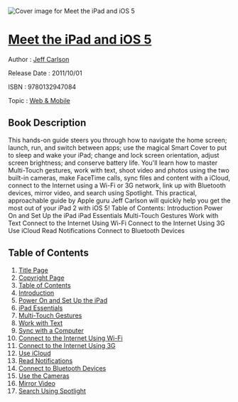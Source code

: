 ![Cover image for Meet the iPad and iOS 5](https://imgdetail.ebookreading.net/cover/cover/web_mobile/EB9780132947084.jpg)

[Meet the iPad and iOS 5](https://ebookreading.net/view/book/Meet+the+iPad+and+iOS+5-EB9780132947084_1.html "Meet the iPad and iOS 5")
====================================================================================================================

Author : [Jeff Carlson](https://ebookreading.net/search/author/Jeff+Carlson)

Release Date : 2011/10/01

ISBN : 9780132947084

Topic : [Web & Mobile](https://ebookreading.net/search/category/web-mobile)

Book Description
-----------------

This hands-on guide steers you through how to navigate the home screen; launch, run, and switch between apps; use the magical Smart Cover to put to sleep and wake your iPad; change and lock screen orientation, adjust screen brightness; and conserve battery life.
You'll learn how to master Multi-Touch gestures, work with text, shoot video and photos using the two built-in cameras, make FaceTime calls, sync files and content with a iCloud, connect to the Internet using a Wi-Fi or 3G network, link up with Bluetooth devices, mirror video, and search using Spotlight.
This practical, approachable guide by Apple guru Jeff Carlson will quickly help you get the most out of your iPad 2 with iOS 5!
Table of Contents: Introduction Power On and Set Up the iPad iPad Essentials Multi-Touch Gestures Work with Text Connect to the Internet Using Wi-Fi Connect to the Internet Using 3G Use iCloud Read Notifications Connect to Bluetooth Devices
              
Table of Contents
-----------------

1. [Title Page](https://ebookreading.net/view/book/Meet+the+iPad+and+iOS+5-EB9780132947084_2.html)
1. [Copyright Page](https://ebookreading.net/view/book/Meet+the+iPad+and+iOS+5-EB9780132947084_3.html)
1. [Table of Contents](https://ebookreading.net/view/book/Meet+the+iPad+and+iOS+5-EB9780132947084_4.html)
1. [Introduction](https://ebookreading.net/view/book/Meet+the+iPad+and+iOS+5-EB9780132947084_5.html)
1. [Power On and Set Up the iPad](https://ebookreading.net/view/book/Meet+the+iPad+and+iOS+5-EB9780132947084_6.html)
1. [iPad Essentials](https://ebookreading.net/view/book/Meet+the+iPad+and+iOS+5-EB9780132947084_7.html)
1. [Multi-Touch Gestures](https://ebookreading.net/view/book/Meet+the+iPad+and+iOS+5-EB9780132947084_8.html)
1. [Work with Text](https://ebookreading.net/view/book/Meet+the+iPad+and+iOS+5-EB9780132947084_9.html)
1. [Sync with a Computer](https://ebookreading.net/view/book/Meet+the+iPad+and+iOS+5-EB9780132947084_10.html)
1. [Connect to the Internet Using Wi-Fi](https://ebookreading.net/view/book/Meet+the+iPad+and+iOS+5-EB9780132947084_11.html)
1. [Connect to the Internet Using 3G](https://ebookreading.net/view/book/Meet+the+iPad+and+iOS+5-EB9780132947084_12.html)
1. [Use iCloud](https://ebookreading.net/view/book/Meet+the+iPad+and+iOS+5-EB9780132947084_13.html)
1. [Read Notifications](https://ebookreading.net/view/book/Meet+the+iPad+and+iOS+5-EB9780132947084_14.html)
1. [Connect to Bluetooth Devices](https://ebookreading.net/view/book/Meet+the+iPad+and+iOS+5-EB9780132947084_15.html)
1. [Use the Cameras](https://ebookreading.net/view/book/Meet+the+iPad+and+iOS+5-EB9780132947084_16.html)
1. [Mirror Video](https://ebookreading.net/view/book/Meet+the+iPad+and+iOS+5-EB9780132947084_17.html)
1. [Search Using Spotlight](https://ebookreading.net/view/book/Meet+the+iPad+and+iOS+5-EB9780132947084_18.html)
